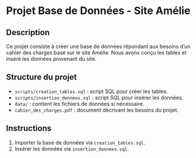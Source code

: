 # Projet Base de Données - Site Amélie

## Description
Ce projet consiste à créer une base de données répondant aux besoins d’un cahier des charges basé sur le site Amélie. Nous avons conçu les tables et inséré les données provenant du site.

## Structure du projet
- `scripts/creation_tables.sql` : script SQL pour créer les tables.
- `scripts/insertion_donnees.sql` : script SQL pour insérer les données.
- `data/` : contient les fichiers de données si nécessaire.
- `cahier_des_charges.pdf` : document décrivant les besoins du projet.

## Instructions
1. Importer la base de données via `creation_tables.sql`.
2. Insérer les données via `insertion_donnees.sql`.
